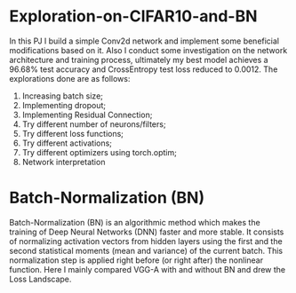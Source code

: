 # Exploration-on-CIFAR10-and-BN
In this PJ I build a simple Conv2d network and implement some beneficial modifications based on it. Also I conduct some investigation on the network architecture and training process, ultimately my best model achieves a 96.68% test accuracy and CrossEntropy test loss reduced to
0.0012. 
The explorations done are as follows:
1. Increasing batch size;
2. Implementing dropout;
3. Implementing Residual Connection;
4. Try different number of neurons/filters;
5. Try different loss functions;
6. Try different activations;
7. Try different optimizers using torch.optim;
8. Network interpretation

# Batch-Normalization (BN) 
Batch-Normalization (BN) is an algorithmic method which makes the training of Deep Neural Networks
(DNN) faster and more stable. It consists of normalizing activation vectors from hidden layers using the first and the second statistical
moments (mean and variance) of the current batch. This normalization step is applied right before (or right after) the nonlinear function.
Here I mainly compared VGG-A with and without BN and drew the Loss Landscape.
